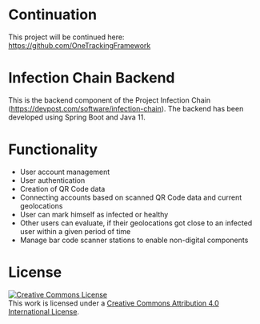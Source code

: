 # Continuation
This project will be continued here:
https://github.com/OneTrackingFramework

# Infection Chain Backend

This is the backend component of the Project Infection Chain (https://devpost.com/software/infection-chain).
The backend has been developed using Spring Boot and Java 11.

# Functionality

- User account management
- User authentication
- Creation of QR Code data
- Connecting accounts based on scanned QR Code data and current geolocations
- User can mark himself as infected or healthy
- Other users can evaluate, if their geolocations got close to an infected user within a given period of time
- Manage bar code scanner stations to enable non-digital components

# License

<a rel="license" href="http://creativecommons.org/licenses/by/4.0/"><img alt="Creative Commons License" style="border-width:0" src="https://i.creativecommons.org/l/by/4.0/88x31.png" /></a><br />This work is licensed under a <a rel="license" href="http://creativecommons.org/licenses/by/4.0/">Creative Commons Attribution 4.0 International License</a>.

